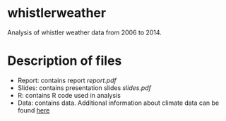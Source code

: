 # whistlerweather
Analysis of whistler weather data from 2006 to 2014.

# Description of files

* Report: contains report *report.pdf*
* Slides: contains presentation slides *slides.pdf*
* R: contains R code used in analysis
* Data: contains data. Additional information about climate data can be found [here](http://climate.weather.gc.ca/)

